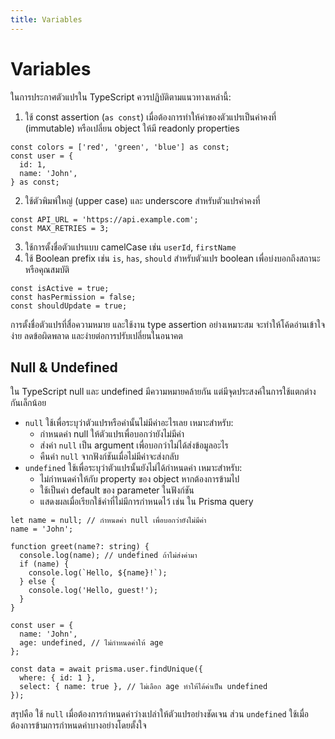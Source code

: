 ```yaml
---
title: Variables
---
```


# Variables

ในการประกาศตัวแปรใน TypeScript ควรปฏิบัติตามแนวทางเหล่านี้:

1. ใช้ const assertion (`as const`) เมื่อต้องการทำให้ค่าของตัวแปรเป็นค่าคงที่ (immutable) หรือเปลี่ยน object ให้มี readonly properties

```
const colors = ['red', 'green', 'blue'] as const;
const user = {
  id: 1,
  name: 'John',
} as const;
```

2. ใช้ตัวพิมพ์ใหญ่ (upper case) และ underscore สำหรับตัวแปรค่าคงที่

```
const API_URL = 'https://api.example.com';
const MAX_RETRIES = 3;
```

3. ใช้การตั้งชื่อตัวแปรแบบ camelCase เช่น `userId`, `firstName`
4. ใช้ Boolean prefix เช่น `is`, `has`, `should` สำหรับตัวแปร boolean เพื่อบ่งบอกถึงสถานะหรือคุณสมบัติ

```
const isActive = true;
const hasPermission = false;
const shouldUpdate = true;
```

การตั้งชื่อตัวแปรที่สื่อความหมาย และใช้งาน type assertion อย่างเหมาะสม จะทำให้โค้ดอ่านเข้าใจง่าย ลดข้อผิดพลาด และง่ายต่อการปรับเปลี่ยนในอนาคต

## Null & Undefined

ใน TypeScript null และ undefined มีความหมายคล้ายกัน แต่มีจุดประสงค์ในการใช้แตกต่างกันเล็กน้อย

- `null` ใช้เพื่อระบุว่าตัวแปรหรือค่านั้นไม่มีค่าอะไรเลย เหมาะสำหรับ:
  - กำหนดค่า null ให้ตัวแปรเพื่อบอกว่ายังไม่มีค่า
  - ส่งค่า `null` เป็น argument เพื่อบอกว่าไม่ได้ส่งข้อมูลอะไร
  - คืนค่า `null` จากฟังก์ชันเมื่อไม่มีค่าจะส่งกลับ
- `undefined` ใช้เพื่อระบุว่าตัวแปรนั้นยังไม่ได้กำหนดค่า เหมาะสำหรับ:
  - ไม่กำหนดค่าให้กับ property ของ object หากต้องการข้ามไป
  - ใช้เป็นค่า default ของ parameter ในฟังก์ชัน
  - แสดงผลเมื่อเรียกใช้ค่าที่ไม่มีการกำหนดไว้ เช่น ใน Prisma query

```
let name = null; // กำหนดค่า null เพื่อบอกว่ายังไม่มีค่า
name = 'John';

function greet(name?: string) {
  console.log(name); // undefined ถ้าไม่ส่งค่ามา
  if (name) {
    console.log(`Hello, ${name}!`);
  } else {
    console.log('Hello, guest!');
  }
}

const user = {
  name: 'John',
  age: undefined, // ไม่กำหนดค่าให้ age
};

const data = await prisma.user.findUnique({
  where: { id: 1 },
  select: { name: true }, // ไม่เลือก age ทำให้ได้ค่าเป็น undefined
});
```

สรุปคือ ใช้ `null` เมื่อต้องการกำหนดค่าว่างเปล่าให้ตัวแปรอย่างชัดเจน ส่วน `undefined` ใช้เมื่อต้องการข้ามการกำหนดค่าบางอย่างโดยตั้งใจ
